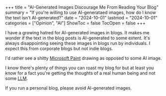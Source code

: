 +++
title = "AI-Generated Images Discourage Me From Reading Your Blog"
summary = "If you're willing to use AI-generataed images, how do I know the text isn't AI-generated?"
date = "2024-10-01"
lastmod = "2024-10-01"
categories = ["Opinion", "AI"]
ShowToc = false
TocOpen = false
+++

I have a growing hatred for AI-generated images in blogs. It makes me wonder if the text in the blog posts is AI-generated to some extent. It's always disappointing seeing these images in blogs run by individuals. I expect this from corporate blogs but not indie blogs.

I'd rather see a shitty [Microsoft Paint](https://en.wikipedia.org/wiki/Microsoft_Paint) drawing as opposed to some AI image.

I know there's plenty of things you can roast my blog for but at least you know for a fact you're getting the thoughts of a real human being and not some [LLM](https://en.wikipedia.org/wiki/Large_language_model).

If you run a personal blog, please avoid AI-generated images.

